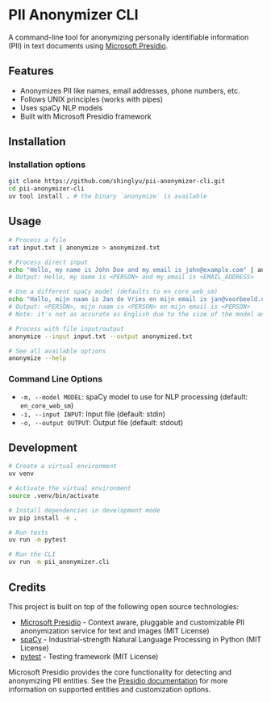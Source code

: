 # PII Anonymizer CLI

A command-line tool for anonymizing personally identifiable information (PII) in text documents using [Microsoft Presidio](https://github.com/microsoft/presidio).

## Features

- Anonymizes PII like names, email addresses, phone numbers, etc.
- Follows UNIX principles (works with pipes)
- Uses spaCy NLP models
- Built with Microsoft Presidio framework

## Installation

### Installation options

```bash
git clone https://github.com/shinglyu/pii-anonymizer-cli.git
cd pii-anonymizer-cli
uv tool install . # the binary `anonymize` is available
```

## Usage

```bash
# Process a file
cat input.txt | anonymize > anonymized.txt

# Process direct input
echo "Hello, my name is John Doe and my email is john@example.com" | anonymize
# Output: Hello, my name is <PERSON> and my email is <EMAIL_ADDRESS>

# Use a different spaCy model (defaults to en_core_web_sm)
echo "Hallo, mijn naam is Jan de Vries en mijn email is jan@voorbeeld.nl" | anonymize --model nl_core_news_sm
# Output: <PERSON>, mijn naam is <PERSON> en mijn email is <PERSON>
# Note: it's not as accurate as English due to the size of the model and training data

# Process with file input/output
anonymize --input input.txt --output anonymized.txt

# See all available options
anonymize --help
```

### Command Line Options

- `-m, --model MODEL`: spaCy model to use for NLP processing (default: `en_core_web_sm`)
- `-i, --input INPUT`: Input file (default: stdin)
- `-o, --output OUTPUT`: Output file (default: stdout)

## Development

```bash
# Create a virtual environment
uv venv

# Activate the virtual environment
source .venv/bin/activate

# Install dependencies in development mode
uv pip install -e .

# Run tests
uv run -m pytest

# Run the CLI
uv run -m pii_anonymizer.cli
```

## Credits

This project is built on top of the following open source technologies:

- [Microsoft Presidio](https://github.com/microsoft/presidio) - Context aware, pluggable and customizable PII anonymization service for text and images (MIT License)
- [spaCy](https://spacy.io/) - Industrial-strength Natural Language Processing in Python (MIT License)
- [pytest](https://pytest.org/) - Testing framework (MIT License)

Microsoft Presidio provides the core functionality for detecting and anonymizing PII entities. See the [Presidio documentation](https://microsoft.github.io/presidio/) for more information on supported entities and customization options.
